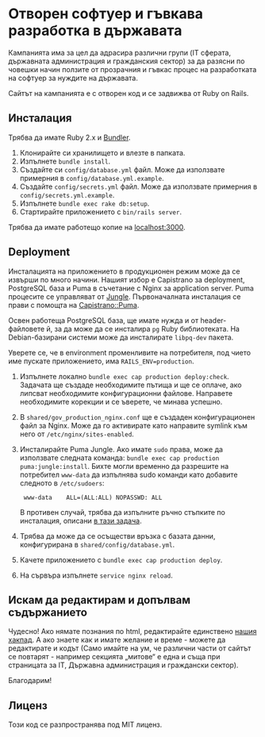 # Отворен софтуер и гъвкава разработка в държавата

Кампанията има за цел да адрасира различни групи (IT сферата, държавната
администрация и гражданския сектор) за да разясни по човешки начин ползите от
прозрачния и гъвкас процес на разработката на софтуер за нуждите на държавата.

Сайтът на кампанията е с отворен код и се задвижва от Ruby on Rails.

## Инсталация

Трябва да имате Ruby 2.x и [Bundler](http://bundler.io/).

1. Клонирайте си хранилището и влезте в папката.
2. Изпълнете `bundle install`.
3. Създайте си `config/database.yml` файл. Може да използвате примерния в
   `config/database.yml.example`.
4. Създайте `config/secrets.yml` файл. Може да използвате примерния в
   `config/secrets.yml.example`.
5. Изпълнете `bundle exec rake db:setup`.
6. Стартирайте приложението с `bin/rails server`.

Трябва да имате работещо копие на [localhost:3000](http://localhost:3000/).

## Deployment

Инсталацията на приложението в продукционен режим може да се извърши по
много начини. Нашият избор е Capistrano за deployment, PostgreSQL база и Puma в
съчетание с Nginx за application server. Puma процесите се управляват от
[Jungle](https://github.com/puma/puma/tree/master/tools/jungle). Първоначалната
инсталация се прави с помощта на
[Capistrano::Puma](https://github.com/seuros/capistrano-puma).

Освен работеща PostgreSQL база, ще имате нужда и от header-файловете й, за да
може да се инсталира `pg` Ruby библиотеката. На Debian-базирани системи може
да инсталирате `libpq-dev` пакета.

Уверете се, че в environment променливите на потребителя, под чието име пускате
приложението, има `RAILS_ENV=production`.

1. Изпълнете локално `bundle exec cap production deploy:check`. Задачата ще
   създаде необходимите пътища и ще се оплаче, ако липсват необходимите
   конфигурационни файлове. Направете необходимите корекции и се ъверете, че
   минава успешно.
2. В `shared/gov_production_nginx.conf` ще е създаден конфигурационен файл за
   Nginx. Може да го активирате като направите symlink към него от
   `/etc/nginx/sites-enabled`.
3. Инсталирайте Puma Jungle. Ако имате `sudo` права, може да използвате
   следната команда: `bundle exec cap production puma:jungle:install`. Бихте
   могли временно да разрешите на потребител `www-data` да изпълнява sudo
   команди като добавите следното в `/etc/sudoers`:

        www-data    ALL=(ALL:ALL) NOPASSWD: ALL

   В противен случай, трябва да изпълните ръчно стъпките по инсталация, описани
   [в тази задача](https://github.com/seuros/capistrano-puma/blob/master/lib/capistrano/tasks/jungle.cap).
4. Трябва да може да се осъществи връзка с базата данни, конфигурирана в
   `shared/config/database.yml`.
5. Качете приложението с `bundle exec cap production deploy`.
6. На сървъра изпълнете `service nginx reload`.

## Искам да редактирам и допълвам съдържанието

Чудесно! Ако нямате познания по html, редактирайте единствено
[нашия хакпад](https://obshtestvo.hackpad.com/-Open-Source-IsxSdi0kaBo). А ако
знаете как и имате желание и време - можете да редактирате и кодът (Само имайте
на ум, че различни части от сайтът се повтарят - например секцията „митове“ е
една и съща при страницата за IT, Държавна администрация и граждански сектор).

Благодарим!

## Лиценз

Този код се разпространява под MIT лиценз.
